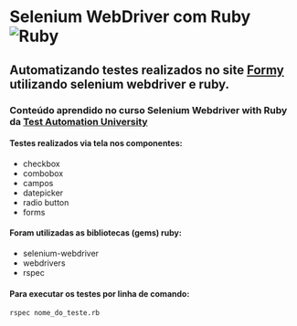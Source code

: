# Selenium WebDriver com Ruby  ![Ruby](https://img.icons8.com/dusk/2x/ruby-programming-language.png)



## Automatizando testes realizados no site [Formy](https://formy-project.herokuapp.com) utilizando selenium webdriver e ruby.

### Conteúdo aprendido no curso Selenium Webdriver with Ruby da [Test Automation University](https://testautomationu.applitools.com)

#### Testes realizados via tela nos componentes:
* checkbox
* combobox
* campos
* datepicker
* radio button
* forms

#### Foram utilizadas as bibliotecas (gems) ruby:
* selenium-webdriver
* webdrivers
* rspec

#### Para executar os testes por linha de comando:
`rspec nome_do_teste.rb`
